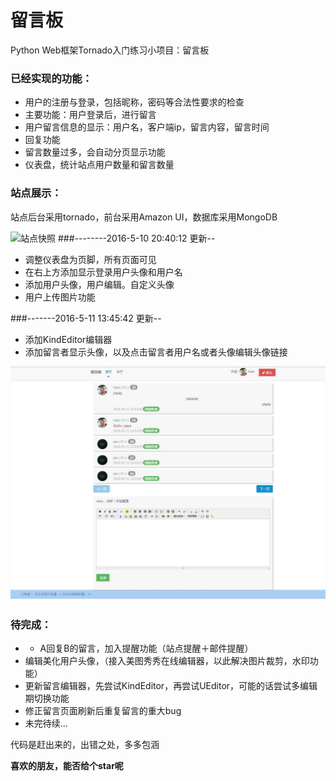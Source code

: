 留言板
===

Python Web框架Tornado入门练习小项目：留言板

### 已经实现的功能：

- 用户的注册与登录，包括昵称，密码等合法性要求的检查
- 主要功能：用户登录后，进行留言
- 用户留言信息的显示：用户名，客户端ip，留言内容，留言时间
- 回复功能
- 留言数量过多，会自动分页显示功能
- 仪表盘，统计站点用户数量和留言数量

### 站点展示：

站点后台采用tornado，前台采用Amazon UI，数据库采用MongoDB

![站点快照](https://raw.githubusercontent.com/su-kaiyao/mes-board/master/imgs/demo.png)
###--------2016-5-10 20:40:12 更新--
- 调整仪表盘为页脚，所有页面可见
- 在右上方添加显示登录用户头像和用户名
- 添加用户头像，用户编辑。自定义头像
- 用户上传图片功能

###-------2016-5-11 13:45:42 更新--
- 添加KindEditor编辑器
- 添加留言者显示头像，以及点击留言者用户名或者头像编辑头像链接


![站点快照2](https://raw.githubusercontent.com/Sijiu/mes-board/master/imgs/v0.2.jpg)
### 待完成：
- - A回复B的留言，加入提醒功能（站点提醒＋邮件提醒）
- 编辑美化用户头像，（接入美图秀秀在线编辑器，以此解决图片裁剪，水印功能）
- 更新留言编辑器，先尝试KindEditor，再尝试UEditor，可能的话尝试多编辑期切换功能
- 修正留言页面刷新后重复留言的重大bug
- 未完待续...

代码是赶出来的，出错之处，多多包涵

**喜欢的朋友，能否给个star呢**
